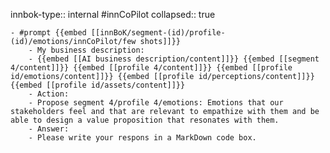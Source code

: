 innbok-type:: internal
#innCoPilot
collapsed:: true

	- #prompt {{embed [[innBoK/segment-(id)/profile-(id)/emotions/innCoPilot/few shots]]}}
		- My business description:
		- {{embed [[AI business description/content]]}} {{embed [[segment 4/content]]}} {{embed [[profile 4/content]]}} {{embed [[profile id/emotions/content]]}} {{embed [[profile id/perceptions/content]]}} {{embed [[profile id/assets/content]]}}
		- Action:
		- Propose segment 4/profile 4/emotions: Emotions that our stakeholders feel and that are relevant to empathize with them and be able to design a value proposition that resonates with them.
		- Answer:
		- Please write your respons in a MarkDown code box.